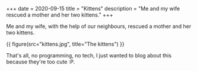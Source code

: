 +++
date = 2020-09-15
title = "Kittens"
description = "Me and my wife rescued a mother and her two kittens."
+++

Me and my wife, with the help of our neighbours, rescued a mother and her two
kittens.

{{ figure(src="kittens.jpg", title="The kittens") }}

That's all, no programming, no tech, I just wanted to blog about this because
they're too cute :P.
